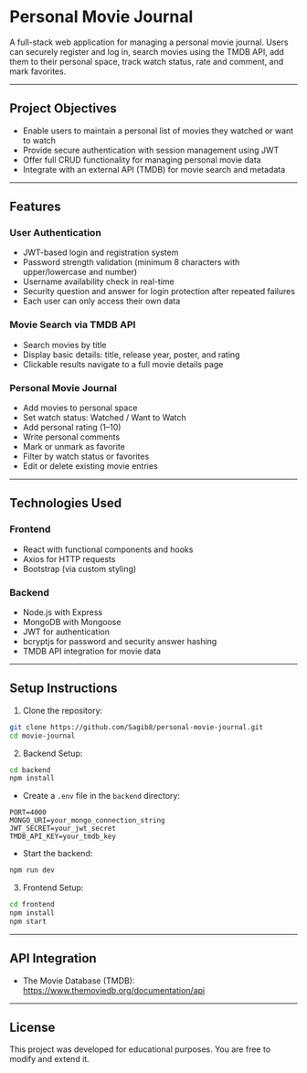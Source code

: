 # Personal Movie Journal

A full-stack web application for managing a personal movie journal. Users can securely register and log in, search movies using the TMDB API, add them to their personal space, track watch status, rate and comment, and mark favorites.

---

## Project Objectives

- Enable users to maintain a personal list of movies they watched or want to watch
- Provide secure authentication with session management using JWT
- Offer full CRUD functionality for managing personal movie data
- Integrate with an external API (TMDB) for movie search and metadata

---

## Features

### User Authentication
- JWT-based login and registration system
- Password strength validation (minimum 8 characters with upper/lowercase and number)
- Username availability check in real-time
- Security question and answer for login protection after repeated failures
- Each user can only access their own data

### Movie Search via TMDB API
- Search movies by title
- Display basic details: title, release year, poster, and rating
- Clickable results navigate to a full movie details page

### Personal Movie Journal
- Add movies to personal space
- Set watch status: Watched / Want to Watch
- Add personal rating (1–10)
- Write personal comments
- Mark or unmark as favorite
- Filter by watch status or favorites
- Edit or delete existing movie entries

---

## Technologies Used

### Frontend
- React with functional components and hooks
- Axios for HTTP requests
- Bootstrap (via custom styling)

### Backend
- Node.js with Express
- MongoDB with Mongoose
- JWT for authentication
- bcryptjs for password and security answer hashing
- TMDB API integration for movie data

---

## Setup Instructions

1. Clone the repository:
```bash
git clone https://github.com/Sagib8/personal-movie-journal.git
cd movie-journal
```

2. Backend Setup:
```bash
cd backend
npm install
```
- Create a `.env` file in the `backend` directory:
```
PORT=4000
MONGO_URI=your_mongo_connection_string
JWT_SECRET=your_jwt_secret
TMDB_API_KEY=your_tmdb_key
```
- Start the backend:
```bash
npm run dev
```

3. Frontend Setup:
```bash
cd frontend
npm install
npm start
```

---

## API Integration

- The Movie Database (TMDB): https://www.themoviedb.org/documentation/api

---


## License

This project was developed for educational purposes. You are free to modify and extend it.